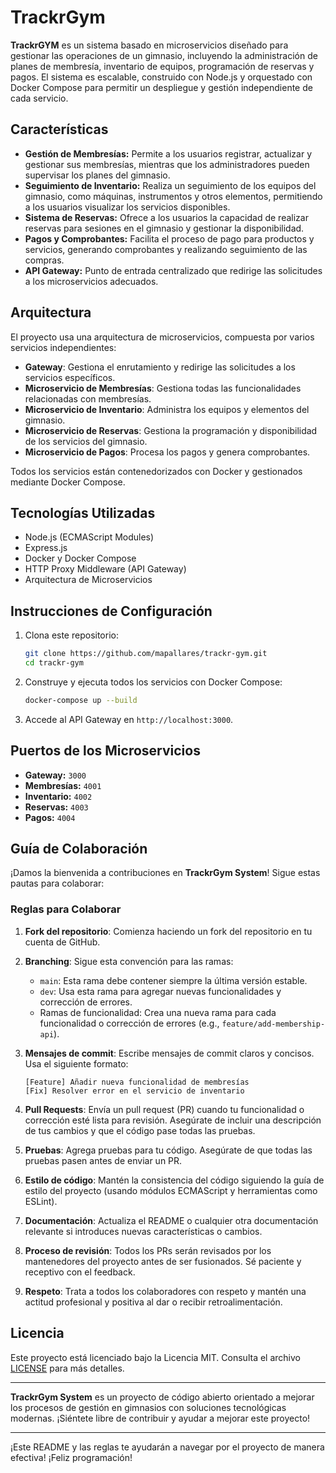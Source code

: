 
# TrackrGym
**TrackrGYM** es un sistema basado en microservicios diseñado para gestionar las operaciones de un gimnasio, incluyendo la administración de planes de membresía, inventario de equipos, programación de reservas y pagos. El sistema es escalable, construido con Node.js y orquestado con Docker Compose para permitir un despliegue y gestión independiente de cada servicio.

## **Características**

- **Gestión de Membresías:** Permite a los usuarios registrar, actualizar y gestionar sus membresías, mientras que los administradores pueden supervisar los planes del gimnasio.
- **Seguimiento de Inventario:** Realiza un seguimiento de los equipos del gimnasio, como máquinas, instrumentos y otros elementos, permitiendo a los usuarios visualizar los servicios disponibles.
- **Sistema de Reservas:** Ofrece a los usuarios la capacidad de realizar reservas para sesiones en el gimnasio y gestionar la disponibilidad.
- **Pagos y Comprobantes:** Facilita el proceso de pago para productos y servicios, generando comprobantes y realizando seguimiento de las compras.
- **API Gateway:** Punto de entrada centralizado que redirige las solicitudes a los microservicios adecuados.

## **Arquitectura**

El proyecto usa una arquitectura de microservicios, compuesta por varios servicios independientes:
- **Gateway**: Gestiona el enrutamiento y redirige las solicitudes a los servicios específicos.
- **Microservicio de Membresías**: Gestiona todas las funcionalidades relacionadas con membresías.
- **Microservicio de Inventario**: Administra los equipos y elementos del gimnasio.
- **Microservicio de Reservas**: Gestiona la programación y disponibilidad de los servicios del gimnasio.
- **Microservicio de Pagos**: Procesa los pagos y genera comprobantes.

Todos los servicios están contenedorizados con Docker y gestionados mediante Docker Compose.

## **Tecnologías Utilizadas**

- Node.js (ECMAScript Modules)
- Express.js
- Docker y Docker Compose
- HTTP Proxy Middleware (API Gateway)
- Arquitectura de Microservicios

## **Instrucciones de Configuración**

1. Clona este repositorio:
   ```bash
   git clone https://github.com/mapallares/trackr-gym.git
   cd trackr-gym
   ```

2. Construye y ejecuta todos los servicios con Docker Compose:
   ```bash
   docker-compose up --build
   ```

3. Accede al API Gateway en `http://localhost:3000`.

## **Puertos de los Microservicios**

- **Gateway:** `3000`
- **Membresías:** `4001`
- **Inventario:** `4002`
- **Reservas:** `4003`
- **Pagos:** `4004`

## **Guía de Colaboración**

¡Damos la bienvenida a contribuciones en **TrackrGym System**! Sigue estas pautas para colaborar:

### **Reglas para Colaborar**

1. **Fork del repositorio**: Comienza haciendo un fork del repositorio en tu cuenta de GitHub.

2. **Branching**: Sigue esta convención para las ramas:
   - `main`: Esta rama debe contener siempre la última versión estable.
   - `dev`: Usa esta rama para agregar nuevas funcionalidades y corrección de errores.
   - Ramas de funcionalidad: Crea una nueva rama para cada funcionalidad o corrección de errores (e.g., `feature/add-membership-api`).

3. **Mensajes de commit**: Escribe mensajes de commit claros y concisos. Usa el siguiente formato:
   ```plaintext
   [Feature] Añadir nueva funcionalidad de membresías
   [Fix] Resolver error en el servicio de inventario
   ```

4. **Pull Requests**: Envía un pull request (PR) cuando tu funcionalidad o corrección esté lista para revisión. Asegúrate de incluir una descripción de tus cambios y que el código pase todas las pruebas.

5. **Pruebas**: Agrega pruebas para tu código. Asegúrate de que todas las pruebas pasen antes de enviar un PR.

6. **Estilo de código**: Mantén la consistencia del código siguiendo la guía de estilo del proyecto (usando módulos ECMAScript y herramientas como ESLint).

7. **Documentación**: Actualiza el README o cualquier otra documentación relevante si introduces nuevas características o cambios.

8. **Proceso de revisión**: Todos los PRs serán revisados por los mantenedores del proyecto antes de ser fusionados. Sé paciente y receptivo con el feedback.

9. **Respeto**: Trata a todos los colaboradores con respeto y mantén una actitud profesional y positiva al dar o recibir retroalimentación.

## **Licencia**

Este proyecto está licenciado bajo la Licencia MIT. Consulta el archivo [LICENSE](LICENSE) para más detalles.

---

**TrackrGym System** es un proyecto de código abierto orientado a mejorar los procesos de gestión en gimnasios con soluciones tecnológicas modernas. ¡Siéntete libre de contribuir y ayudar a mejorar este proyecto!

---

¡Este README y las reglas te ayudarán a navegar por el proyecto de manera efectiva! ¡Feliz programación!
